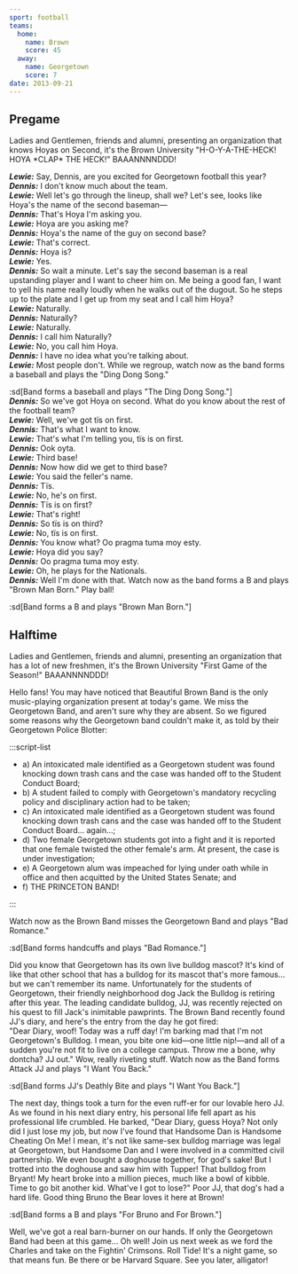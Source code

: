 ```yaml
---
sport: football
teams:
  home:
    name: Brown
    score: 45
  away:
    name: Georgetown
    score: 7
date: 2013-09-21
---
```


## Pregame

Ladies and Gentlemen, friends and alumni, presenting an organization that knows Hoyas on Second, it's the Brown University "H-O-Y-A-THE-HECK! HOYA \*CLAP\* THE HECK!" BAAANNNNDDD!

**_Lewie:_** Say, Dennis, are you excited for Georgetown football this year?\
**_Dennis:_** I don't know much about the team.\
**_Lewie:_** Well let's go through the lineup, shall we? Let's see, looks like Hoya's the name of the second baseman—\
**_Dennis:_** That's Hoya I'm asking you.\
**_Lewie:_** Hoya are you asking me?\
**_Dennis:_** Hoya's the name of the guy on second base?\
**_Lewie:_** That's correct.\
**_Dennis:_** Hoya is?\
**_Lewie:_** Yes.\
**_Dennis:_** So wait a minute. Let's say the second baseman is a real upstanding player and I want to cheer him on. Me being a good fan, I want to yell his name really loudly when he walks out of the dugout. So he steps up to the plate and I get up from my seat and I call him Hoya?\
**_Lewie:_** Naturally.\
**_Dennis:_** Naturally?\
**_Lewie:_** Naturally.\
**_Dennis:_** I call him Naturally?\
**_Lewie:_** No, you call him Hoya.\
**_Dennis:_** I have no idea what you're talking about.\
**_Lewie:_** Most people don't. While we regroup, watch now as the band forms a baseball and plays the "Ding Dong Song."

:sd[Band forms a baseball and plays "The Ding Dong Song."]\
**_Dennis:_** So we've got Hoya on second. What do you know about the rest of the football team?\
**_Lewie:_** Well, we've got tïs on first.\
**_Dennis:_** That's what I want to know.\
**_Lewie:_** That's what I'm telling you, tïs is on first.\
**_Dennis:_** Ook oyta.\
**_Lewie:_** Third base!\
**_Dennis:_** Now how did we get to third base?\
**_Lewie:_** You said the feller's name.\
**_Dennis:_** Tïs.\
**_Lewie:_** No, he's on first.\
**_Dennis:_** Tïs is on first?\
**_Lewie:_** That's right!\
**_Dennis:_** So tïs is on third?\
**_Lewie:_** No, tïs is on first.\
**_Dennis:_** You know what? Oo pragma tuma moy esty.\
**_Lewie:_** Hoya did you say?\
**_Dennis:_** Oo pragma tuma moy esty.\
**_Lewie:_** Oh, he plays for the Nationals.\
**_Dennis:_** Well I'm done with that. Watch now as the band forms a B and plays "Brown Man Born." Play ball!

:sd[Band forms a B and plays "Brown Man Born."]

## Halftime

Ladies and Gentlemen, friends and alumni, presenting an organization that has a lot of new freshmen, it's the Brown University "First Game of the Season!" BAAANNNNDDD!

Hello fans! You may have noticed that Beautiful Brown Band is the only music-playing organization present at today's game. We miss the Georgetown Band, and aren't sure why they are absent. So we figured some reasons why the Georgetown band couldn't make it, as told by their Georgetown Police Blotter:

:::script-list

- a) An intoxicated male identified as a Georgetown student was found knocking down trash cans and the case was handed off to the Student Conduct Board;
- b) A student failed to comply with Georgetown's mandatory recycling policy and disciplinary action had to be taken;
- c) An intoxicated male identified as a Georgetown student was found knocking down trash cans and the case was handed off to the Student Conduct Board... again...;
- d) Two female Georgetown students got into a fight and it is reported that one female twisted the other female's arm. At present, the case is under investigation;
- e) A Georgetown alum was impeached for lying under oath while in office and then acquitted by the United States Senate; and
- f) THE PRINCETON BAND!

:::

Watch now as the Brown Band misses the Georgetown Band and plays "Bad Romance."

:sd[Band forms handcuffs and plays "Bad Romance."]

Did you know that Georgetown has its own live bulldog mascot? It's kind of like that other school that has a bulldog for its mascot that's more famous... but we can't remember its name. Unfortunately for the students of Georgetown, their friendly neighborhood dog Jack the Bulldog is retiring after this year. The leading candidate bulldog, JJ, was recently rejected on his quest to fill Jack's inimitable pawprints. The Brown Band recently found JJ's diary, and here's the entry from the day he got fired:\
"Dear Diary, woof! Today was a ruff day! I'm barking mad that I'm not Georgetown's Bulldog. I mean, you bite one kid—one little nip!—and all of a sudden you're not fit to live on a college campus. Throw me a bone, why dontcha? JJ out." Wow, really riveting stuff. Watch now as the Band forms Attack JJ and plays "I Want You Back."

:sd[Band forms JJ's Deathly Bite and plays "I Want You Back."]

The next day, things took a turn for the even ruff-er for our lovable hero JJ. As we found in his next diary entry, his personal life fell apart as his professional life crumbled. He barked, "Dear Diary, guess Hoya? Not only did I just lose my job, but now I've found that Handsome Dan is Handsome Cheating On Me! I mean, it's not like same-sex bulldog marriage was legal at Georgetown, but Handsome Dan and I were involved in a committed civil partnership. We even bought a doghouse together, for god's sake! But I trotted into the doghouse and saw him with Tupper! That bulldog from Bryant! My heart broke into a million pieces, much like a bowl of kibble. Time to go bit another kid. What've I got to lose?" Poor JJ, that dog's had a hard life. Good thing Bruno the Bear loves it here at Brown!

:sd[Band forms a B and plays "For Bruno and For Brown."]

Well, we've got a real barn-burner on our hands. If only the Georgetown Band had been at this game... Oh well! Join us next week as we ford the Charles and take on the Fightin' Crimsons. Roll Tide! It's a night game, so that means fun. Be there or be Harvard Square. See you later, alligator!
